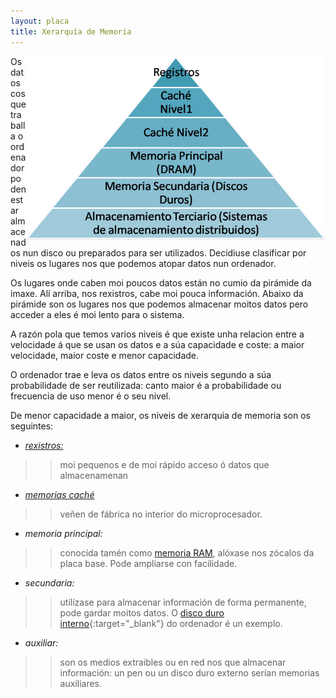 ```yaml
---
layout: placa
title: Xerarquía de Memoria
---
```


<img style="float: right;" alt="xerarquía de memoria" src="/imaxes/xerarquia.png">
Os datos cos que traballa o ordenador poden estar almacenados nun disco ou preparados para ser utilizados. Decidiuse clasificar por niveis os lugares nos que podemos atopar datos nun ordenador.

Os lugares onde caben moi poucos datos están no cumio da pirámide da imaxe. Alí arriba, nos rexistros, cabe moi pouca información. Abaixo da pirámide son os lugares nos que podemos almacenar moitos datos pero acceder a eles é moi lento para o sistema.

A razón pola que temos varios niveis é que existe unha relacion entre a velocidade á que se usan os datos e a súa capacidade e coste: a maior velocidade, maior coste e menor capacidade.

O ordenador trae e leva os datos entre os niveis segundo a súa probabilidade de ser reutilizada: canto maior é a probabilidade ou frecuencia de uso menor é o seu nivel.

 De menor capacidade a maior, os niveis de xerarquia de memoria son os seguintes:

* [_rexistros:_]({{site.url}}/placa/10rexistros)

>> moi pequenos e de moi rápido acceso ó datos que almacenamenan

* [_memorias caché_]({{site.url}}/placa/08cache)

>> veñen de fábrica no interior do microprocesador.


* _memoria principal:_

>> conocida tamén como [memoria RAM]({{site.url}}/placa/09RAM), alóxase nos zócalos da placa base. Pode ampliarse con facilidade.

* _secundaria:_

>>utilízase para almacenar información de forma permanente, pode gardar moitos datos. O [disco duro interno]({{site.url}}/montaxe/10discoDuro){:target="_blank"} do ordenador é un exemplo.

* _auxiliar:_

>>son os medios extraibles ou en red nos que almacenar información: un pen ou un disco duro externo serían memorias auxiliares.
